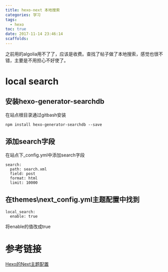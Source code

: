 ```yaml
---
title: hexo-next 本地搜索
categories: 学习
tags:
  - hexo
toc: true
date: 2017-11-14 23:46:14
scaffolds:
---
```

之前用的algolia用不了了，应该是收费。查找了帖子做了本地搜索，感觉也很不错，主要是不用担心不好使了。
# local search
## 安装hexo-generator-searchdb
在站点根目录通过gitbash安装
```
npm install hexo-generator-searchdb --save
```
<!--more-->
## 添加search字段
在站点下_config.yml中添加search字段
```
search:
  path: search.xml
  field: post
  format: html
  limit: 10000
```
## 在themes\next\_config.yml主题配置中找到
```
local_search:
  enable: true
```
将enable的值改成true

# 参考链接
[Hexo的Next主题配置](https://www.cnblogs.com/syd192/p/6074323.html)